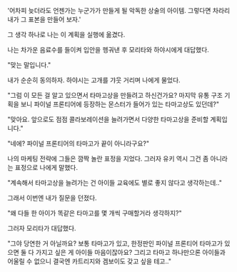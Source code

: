 '어차피 늦더라도 언젠가는 누군가가 만들게 될 악독한 상술의 아이템. 그렇다면 차라리 내가 그 표본을 만들어 보자.'

그 생각 하나로 나는 이 계획을 실행에 옮겼다.

나는 차가운 음료수를 들이켜 입안을 헹궈낸 후 모리타와 하야시에게 대답했다.

"맞는 말입니다."

내가 순순히 동의하자. 하야시는 고개를 갸웃 거리며 나에게 물었다.

"그럼 이 모든 걸 알고 있으면서 타마고상을 만들려고 하신건가요? 마지막 유통 구조 기획을 보니 파이널 프론티어에 등장하는 몬스터가 들어가 있는 타마고상도 있던데?"

"맞아요. 앞으로도 점점 콜라보레이션을 늘려가면서 다양한 타마고상을 준비할 계획입니다."

"네에? 파이널 프론티어의 타마고가 끝이 아니라구요?"

나의 마케팅 전략에 그들은 깜짝 놀란 표정을 지었다. 그러자 유키 역시 그건 좀 아니라는 표정으로 나에게 말했다.

"계속해서 타마고상을 늘려가는 건 아이들 교육에도 별로 좋지 않다고 생각하는데.."

그래서 이번엔 내가 질문을 던졌다.

"왜 다들 한 아이가 똑같은 타마고를 몇 개씩 구매할거라 생각하지?"

그러자 모리타가 대답했다.

"그야 당연한 거 아닐까요? 보통 타마고가 있고, 한정판인 파이널 프론티어 타마고가 있으면 둘 다 가지고 싶은 게 아이들 마음이잖아요? 그리고 타마고 하나만으론 아이들과 어울릴 수 없으니 결국엔 카트리지와 겜보이도 갖고 싶을 테고.."